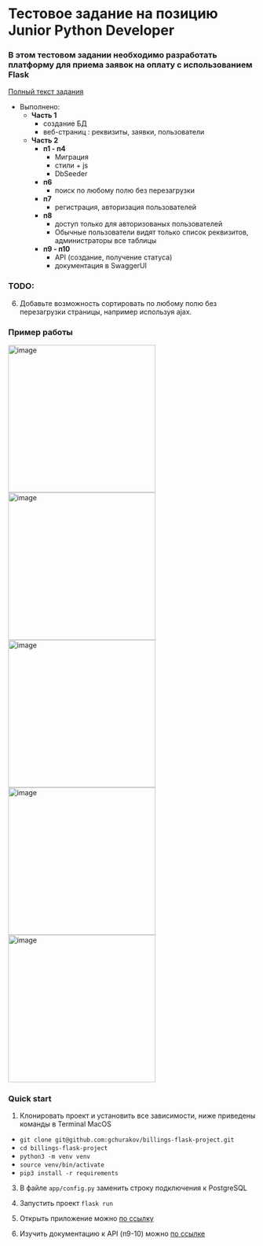 # Тестовое задание на позицию Junior Python Developer

### В этом тестовом задании  необходимо разработать платформу для приема заявок на оплату c использованием Flask
[Полный текст задания](https://docs.google.com/document/d/1bu-i2If7g875KGHROBpSNcLqPSKksr82nayI5oOd0lY/edit?usp=sharing)

- Выполнено:
  - **Часть 1** 
    - создание БД
    - веб-страниц : реквизиты, заявки, пользователи
  - **Часть 2**
    - **п1 - п4** 
      - Миграция
      - стили + js
      - DbSeeder
    - **п6**
      - поиск по любому полю без перезагрузки
    - **п7**
      - регистрация, авторизация пользователей
    - **п8**
      - доступ только для авторизованых пользователей
      - Обычные пользователи видят только список реквизитов, администраторы все таблицы
    - **п9 - п10** 
      - API (создание, получение статуса)
      - документация в SwaggerUI

### TODO:

6. Добавьте возможность сортировать по любому полю без перезагрузки страницы, например используя ajax.


### Пример работы
<img width="300" alt="image" src="https://github.com/gchurakov/billings-flask-project/assets/89835485/083166e3-8f7d-4a7f-bb23-4b14cc9e02ff">
<img width="300" alt="image" src="https://github.com/gchurakov/billings-flask-project/assets/89835485/caf84f24-eae8-439b-b41e-bb9993ac2e12">
<img width="300" alt="image" src="https://github.com/gchurakov/billings-flask-project/assets/89835485/6b53e79d-d2a0-4f33-8cb2-3088ce6c90c9">
<img width="300" alt="image" src="https://github.com/gchurakov/billings-flask-project/assets/89835485/857f5009-9e7d-4d85-adbf-69dc99827687">
<img width="300" alt="image" src="https://github.com/gchurakov/billings-flask-project/assets/89835485/6b28a05e-e8ec-42fc-996c-6c0cdfb1ec58">



### Quick start

1. Клонировать проект и установить все зависимости, ниже приведены команды в Terminal MacOS
   
- `git clone git@github.com:gchurakov/billings-flask-project.git`
- `cd billings-flask-project`
- `python3 -m venv venv`
- `source venv/bin/activate`
- `pip3 install -r requirements`

3. В файле `app/config.py` заменить строку подключения к PostgreSQL

4. Запустить проект
`flask run`

5. Открыть приложение можно [по ссылку](https://127.0.0.1:5000/)
6. Изучить документацию к API (п9-10) можно [по ссылке](https://127.0.0.1/docs)
